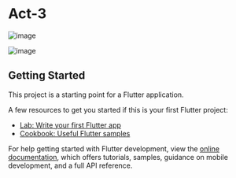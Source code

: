# Act-3

![image](https://github.com/user-attachments/assets/61050625-972d-493f-b779-b7132bb7622b)

![image](https://github.com/user-attachments/assets/cb78431a-6789-4249-be34-88a1af26eee2)


## Getting Started

This project is a starting point for a Flutter application.

A few resources to get you started if this is your first Flutter project:

- [Lab: Write your first Flutter app](https://docs.flutter.dev/get-started/codelab)
- [Cookbook: Useful Flutter samples](https://docs.flutter.dev/cookbook)

For help getting started with Flutter development, view the
[online documentation](https://docs.flutter.dev/), which offers tutorials,
samples, guidance on mobile development, and a full API reference.
